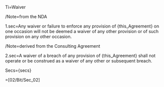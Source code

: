 Ti=Waiver

/Note=from the NDA

1.sec=Any waiver or failure to enforce any provision of {this_Agreement} on one occasion will not be deemed a waiver of any other provision or of such provision on any other occasion.

/Note=derived from the Consulting Agreement

2.sec=A waiver of a breach of any provision of {this_Agreement} shall not operate or be construed as a waiver of any other or subsequent breach.

Secs={secs}

=[02/Bit/Sec_02]
